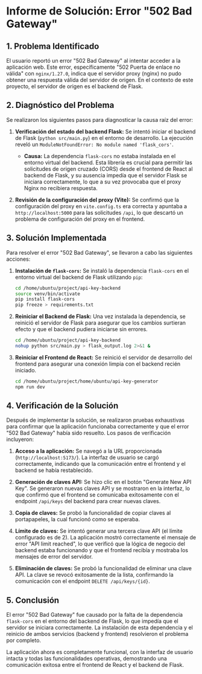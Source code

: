 # Informe de Solución: Error "502 Bad Gateway"

## 1. Problema Identificado

El usuario reportó un error "502 Bad Gateway" al intentar acceder a la aplicación web. Este error, específicamente "502 Puerta de enlace no válida" con `nginx/1.27.0`, indica que el servidor proxy (nginx) no pudo obtener una respuesta válida del servidor de origen. En el contexto de este proyecto, el servidor de origen es el backend de Flask.

## 2. Diagnóstico del Problema

Se realizaron los siguientes pasos para diagnosticar la causa raíz del error:

1.  **Verificación del estado del backend Flask:** Se intentó iniciar el backend de Flask (`python src/main.py`) en el entorno de desarrollo. La ejecución reveló un `ModuleNotFoundError: No module named 'flask_cors'`.

    *   **Causa:** La dependencia `flask-cors` no estaba instalada en el entorno virtual del backend. Esta librería es crucial para permitir las solicitudes de origen cruzado (CORS) desde el frontend de React al backend de Flask, y su ausencia impedía que el servidor Flask se iniciara correctamente, lo que a su vez provocaba que el proxy Nginx no recibiera respuesta.

2.  **Revisión de la configuración del proxy (Vite):** Se confirmó que la configuración del proxy en `vite.config.ts` era correcta y apuntaba a `http://localhost:5000` para las solicitudes `/api`, lo que descartó un problema de configuración del proxy en el frontend.

## 3. Solución Implementada

Para resolver el error "502 Bad Gateway", se llevaron a cabo las siguientes acciones:

1.  **Instalación de `flask-cors`:** Se instaló la dependencia `flask-cors` en el entorno virtual del backend de Flask utilizando `pip`:
    ```bash
    cd /home/ubuntu/project/api-key-backend
    source venv/bin/activate
    pip install flask-cors
    pip freeze > requirements.txt
    ```

2.  **Reiniciar el Backend de Flask:** Una vez instalada la dependencia, se reinició el servidor de Flask para asegurar que los cambios surtieran efecto y que el backend pudiera iniciarse sin errores.
    ```bash
    cd /home/ubuntu/project/api-key-backend
    nohup python src/main.py > flask_output.log 2>&1 &
    ```

3.  **Reiniciar el Frontend de React:** Se reinició el servidor de desarrollo del frontend para asegurar una conexión limpia con el backend recién iniciado.
    ```bash
    cd /home/ubuntu/project/home/ubuntu/api-key-generator
    npm run dev
    ```

## 4. Verificación de la Solución

Después de implementar la solución, se realizaron pruebas exhaustivas para confirmar que la aplicación funcionaba correctamente y que el error "502 Bad Gateway" había sido resuelto. Los pasos de verificación incluyeron:

1.  **Acceso a la aplicación:** Se navegó a la URL proporcionada (`http://localhost:5173/`). La interfaz de usuario se cargó correctamente, indicando que la comunicación entre el frontend y el backend se había restablecido.

2.  **Generación de claves API:** Se hizo clic en el botón "Generate New API Key". Se generaron nuevas claves API y se mostraron en la interfaz, lo que confirmó que el frontend se comunicaba exitosamente con el endpoint `/api/keys` del backend para crear nuevas claves.

3.  **Copia de claves:** Se probó la funcionalidad de copiar claves al portapapeles, la cual funcionó como se esperaba.

4.  **Límite de claves:** Se intentó generar una tercera clave API (el límite configurado es de 2). La aplicación mostró correctamente el mensaje de error "API limit reached", lo que verificó que la lógica de negocio del backend estaba funcionando y que el frontend recibía y mostraba los mensajes de error del servidor.

5.  **Eliminación de claves:** Se probó la funcionalidad de eliminar una clave API. La clave se revocó exitosamente de la lista, confirmando la comunicación con el endpoint `DELETE /api/keys/{id}`.

## 5. Conclusión

El error "502 Bad Gateway" fue causado por la falta de la dependencia `flask-cors` en el entorno del backend de Flask, lo que impedía que el servidor se iniciara correctamente. La instalación de esta dependencia y el reinicio de ambos servicios (backend y frontend) resolvieron el problema por completo.

La aplicación ahora es completamente funcional, con la interfaz de usuario intacta y todas las funcionalidades operativas, demostrando una comunicación exitosa entre el frontend de React y el backend de Flask.

